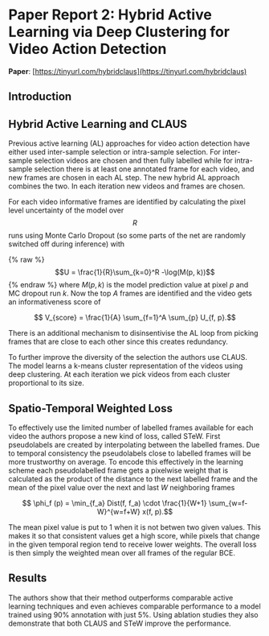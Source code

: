 # Paper Report 2: Hybrid Active Learning via Deep Clustering for Video Action Detection

**Paper**: [https://tinyurl.com/hybridclaus](https://tinyurl.com/hybridclaus)

## Introduction


## Hybrid Active Learning and CLAUS

Previous active learning (AL) approaches for video action detection have either used inter-sample selection or intra-sample selection.
For inter-sample selection videos are chosen and then fully labelled while for intra-sample selection there is at least one
annotated frame for each video, and new frames are chosen in each AL step. The new hybrid AL approach combines the two. In each iteration
new videos and frames are chosen.

For each video informative frames are identified by calculating the pixel level uncertainty of the model over $$R$$ runs using Monte Carlo Dropout
(so some parts of the net are randomly switched off during inference) with 

{% raw %}
$$U = \frac{1}{R}\sum_{k=0}^R -\log(M(p, k))$$
{% endraw %}
where $M(p,k)$ is the model prediction value at pixel $p$ and MC dropout run $k$. Now the top $A$ frames are identified and the video gets an informativeness score of

$$ V_{score} = \frac{1}{A} \sum_{f=1}^A \sum_{p} U_{f, p}.$$

There is an additional mechanism to disinsentivise the AL loop from picking frames that are close to each other since this creates redundancy.

To further improve the diversity of the selection the authors use CLAUS. The model learns a k-means cluster representation of the videos using deep clustering.
At each iteration we pick videos from each cluster proportional to its size.

## Spatio-Temporal Weighted Loss
To effectively use the limited number of labelled frames available for each video the authors propose a new kind of loss, called STeW.
First pseudolabels are created by interpolating between the labelled frames. Due to temporal consistency the pseudolabels close to labelled frames
will be more trustworthy on average. To encode this effectively in the learning scheme each pseudolabelled frame gets a pixelwise weight that is calculated as the product of
the distance to the next labelled frame and the mean of the pixel value over the next and last $W$ neighboring frames

$$ \phi_f (p) = \min_{f_a} Dist(f, f_a) \cdot \frac{1}{W+1} \sum_{w=f-W}^{w=f+W} x(f, p).$$

The mean pixel value is put to 1 when it is not betwen two given values. This makes it so that consistent values get a high score, while pixels that change in the given
temporal region tend to receive lower weights. The overall loss is then simply the weighted mean over all frames of the regular BCE.


## Results

The authors show that their method outperforms comparable active learning techniques and even achieves comparable performance to a model
trained using 90% annotation with just 5%. Using ablation studies they also demonstrate that both CLAUS and STeW improve the performance.

